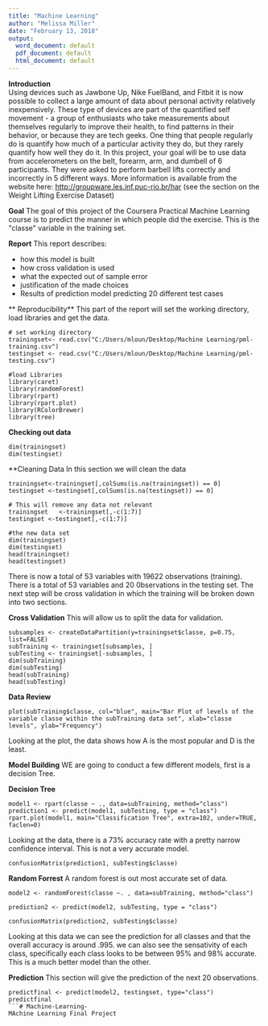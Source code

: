 ```yaml
---
title: "Machine Learning"
author: "Melissa Miller"
date: "February 13, 2018"
output:
  word_document: default
  pdf_document: default
  html_document: default
---
```


**Introduction**  
Using devices such as Jawbone Up, Nike FuelBand, and Fitbit it is now possible to collect a large amount of data about personal activity relatively inexpensively. These type of devices are part of the quantified self movement - a group of enthusiasts who take measurements about themselves regularly to improve their health, to find patterns in their behavior, or because they are tech geeks. One thing that people regularly do is quantify how much of a particular activity they do, but they rarely quantify how well they do it. In this project, your goal will be to use data from accelerometers on the belt, forearm, arm, and dumbell of 6 participants. They were asked to perform barbell lifts correctly and incorrectly in 5 different ways. More information is available from the website here: http://groupware.les.inf.puc-rio.br/har (see the section on the Weight Lifting Exercise Dataset)


**Goal** 
The goal of this project of the Coursera Practical Machine Learning course is to predict the manner in which people did the exercise. This is the "classe" variable in the training set.

**Report** 
This report describes:
- how this model is built
- how cross validation is used
- what the expected out of sample error 
- justification of the made choices
- Results of prediction model predicting 20 different test cases

** Reproducibility** 
This part of the report will set the working directory, load libraries and get the data.   

```{r}
# set working directory
trainingset<- read.csv("C:/Users/mloun/Desktop/Machine Learning/pml-training.csv")
testingset <- read.csv("C:/Users/mloun/Desktop/Machine Learning/pml-testing.csv")

#load Libraries 
library(caret)
library(randomForest)
library(rpart) 
library(rpart.plot)
library(RColorBrewer)
library(tree)
```

**Checking out data** 
```{r}
dim(trainingset)
dim(testingset)
```

**Cleaning Data 
In this section we will clean the data
```{r}
trainingset<-trainingset[,colSums(is.na(trainingset)) == 0]
testingset <-testingset[,colSums(is.na(testingset)) == 0]

# This will remove any data not relevant 
trainingset   <-trainingset[,-c(1:7)]
testingset <-testingset[,-c(1:7)]

#the new data set 
dim(trainingset)
dim(testingset)
head(trainingset)
head(testingset)
```
There is now a total of 53 variables with 19622 observations (training). There is a total of 53 variables and 20 0bservations in the testing set.  The next step will be cross validation in which the training will be broken down into two sections.  

**Cross Validation** 
This will allow us to split the data for validation.  
```{r}
subsamples <- createDataPartition(y=trainingset$classe, p=0.75, list=FALSE)
subTraining <- trainingset[subsamples, ] 
subTesting <- trainingset[-subsamples, ]
dim(subTraining)
dim(subTesting)
head(subTraining)
head(subTesting)
```

**Data Review** 
```{r}
plot(subTraining$classe, col="blue", main="Bar Plot of levels of the variable classe within the subTraining data set", xlab="classe levels", ylab="Frequency")
```
Looking at the plot, the data shows how A is the most popular and D is the least.  

**Model Building**
WE are going to conduct a few different models, first is a decision Tree.  

**Decision Tree** 
```{r}
model1 <- rpart(classe ~ ., data=subTraining, method="class")
prediction1 <- predict(model1, subTesting, type = "class")
rpart.plot(model1, main="Classification Tree", extra=102, under=TRUE, faclen=0)
```
Looking at the data, there is a 73% accuracy rate with a pretty narrow confidence interval. This is not a very accurate model.   
```{r}
confusionMatrix(prediction1, subTesting$classe)
```

**Random Forrest**
A random forest is out most accurate set of data.  
```{r}
model2 <- randomForest(classe ~. , data=subTraining, method="class")

prediction2 <- predict(model2, subTesting, type = "class")

confusionMatrix(prediction2, subTesting$classe)
```
Looking at this data we can see the prediction for all classes and that the overall accuracy is around .995.  we can also see the sensativity of each class, specifically each class looks to be between 95% and 98% accurate.  This is a much better model than the other.  

**Prediction** 
This section will give the prediction of the next 20 observations.  
```{r}
predictfinal <- predict(model2, testingset, type="class")
predictfinal
```# Machine-Learning-
MAchine Learning Final Project 
